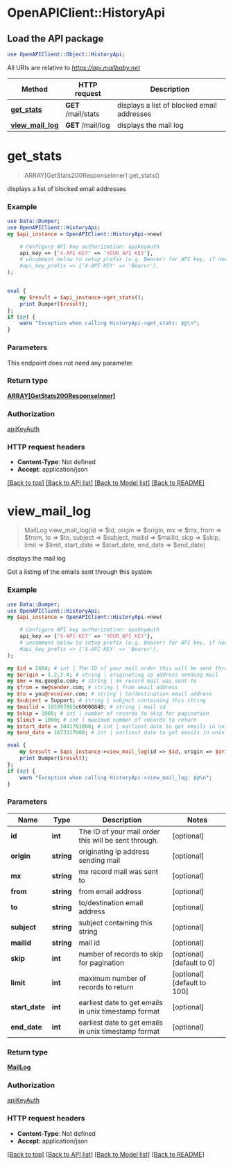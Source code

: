 # OpenAPIClient::HistoryApi

## Load the API package
```perl
use OpenAPIClient::Object::HistoryApi;
```

All URIs are relative to *https://api.mailbaby.net*

Method | HTTP request | Description
------------- | ------------- | -------------
[**get_stats**](HistoryApi.md#get_stats) | **GET** /mail/stats | displays a list of blocked email addresses
[**view_mail_log**](HistoryApi.md#view_mail_log) | **GET** /mail/log | displays the mail log


# **get_stats**
> ARRAY[GetStats200ResponseInner] get_stats()

displays a list of blocked email addresses

### Example
```perl
use Data::Dumper;
use OpenAPIClient::HistoryApi;
my $api_instance = OpenAPIClient::HistoryApi->new(

    # Configure API key authorization: apiKeyAuth
    api_key => {'X-API-KEY' => 'YOUR_API_KEY'},
    # uncomment below to setup prefix (e.g. Bearer) for API key, if needed
    #api_key_prefix => {'X-API-KEY' => 'Bearer'},
);


eval {
    my $result = $api_instance->get_stats();
    print Dumper($result);
};
if ($@) {
    warn "Exception when calling HistoryApi->get_stats: $@\n";
}
```

### Parameters
This endpoint does not need any parameter.

### Return type

[**ARRAY[GetStats200ResponseInner]**](GetStats200ResponseInner.md)

### Authorization

[apiKeyAuth](../README.md#apiKeyAuth)

### HTTP request headers

 - **Content-Type**: Not defined
 - **Accept**: application/json

[[Back to top]](#) [[Back to API list]](../README.md#documentation-for-api-endpoints) [[Back to Model list]](../README.md#documentation-for-models) [[Back to README]](../README.md)

# **view_mail_log**
> MailLog view_mail_log(id => $id, origin => $origin, mx => $mx, from => $from, to => $to, subject => $subject, mailid => $mailid, skip => $skip, limit => $limit, start_date => $start_date, end_date => $end_date)

displays the mail log

Get a listing of the emails sent through this system 

### Example
```perl
use Data::Dumper;
use OpenAPIClient::HistoryApi;
my $api_instance = OpenAPIClient::HistoryApi->new(

    # Configure API key authorization: apiKeyAuth
    api_key => {'X-API-KEY' => 'YOUR_API_KEY'},
    # uncomment below to setup prefix (e.g. Bearer) for API key, if needed
    #api_key_prefix => {'X-API-KEY' => 'Bearer'},
);

my $id = 2604; # int | The ID of your mail order this will be sent through.
my $origin = 1.2.3.4; # string | originating ip address sending mail
my $mx = mx.google.com; # string | mx record mail was sent to
my $from = me@sender.com; # string | from email address
my $to = you@receiver.com; # string | to/destination email address
my $subject = Support; # string | subject containing this string
my $mailid = 185997065c60008840; # string | mail id
my $skip = 1000; # int | number of records to skip for pagination
my $limit = 1000; # int | maximum number of records to return
my $start_date = 1641781008; # int | earliest date to get emails in unix timestamp format
my $end_date = 1673317008; # int | earliest date to get emails in unix timestamp format

eval {
    my $result = $api_instance->view_mail_log(id => $id, origin => $origin, mx => $mx, from => $from, to => $to, subject => $subject, mailid => $mailid, skip => $skip, limit => $limit, start_date => $start_date, end_date => $end_date);
    print Dumper($result);
};
if ($@) {
    warn "Exception when calling HistoryApi->view_mail_log: $@\n";
}
```

### Parameters

Name | Type | Description  | Notes
------------- | ------------- | ------------- | -------------
 **id** | **int**| The ID of your mail order this will be sent through. | [optional] 
 **origin** | **string**| originating ip address sending mail | [optional] 
 **mx** | **string**| mx record mail was sent to | [optional] 
 **from** | **string**| from email address | [optional] 
 **to** | **string**| to/destination email address | [optional] 
 **subject** | **string**| subject containing this string | [optional] 
 **mailid** | **string**| mail id | [optional] 
 **skip** | **int**| number of records to skip for pagination | [optional] [default to 0]
 **limit** | **int**| maximum number of records to return | [optional] [default to 100]
 **start_date** | **int**| earliest date to get emails in unix timestamp format | [optional] 
 **end_date** | **int**| earliest date to get emails in unix timestamp format | [optional] 

### Return type

[**MailLog**](MailLog.md)

### Authorization

[apiKeyAuth](../README.md#apiKeyAuth)

### HTTP request headers

 - **Content-Type**: Not defined
 - **Accept**: application/json

[[Back to top]](#) [[Back to API list]](../README.md#documentation-for-api-endpoints) [[Back to Model list]](../README.md#documentation-for-models) [[Back to README]](../README.md)


